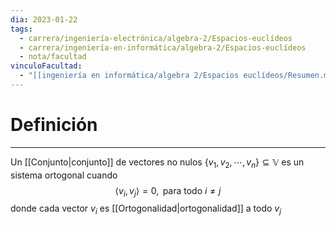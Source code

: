 ```yaml
---
dia: 2023-01-22
tags:
  - carrera/ingeniería-electrónica/algebra-2/Espacios-euclídeos
  - carrera/ingeniería-en-informática/algebra-2/Espacios-euclídeos
  - nota/facultad
vinculoFacultad:
  - "[[ingeniería en informática/algebra 2/Espacios euclídeos/Resumen.md]]"
---
```

# Definición
---
Un [[Conjunto|conjunto]] de vectores no nulos $\{v_1, v_2, \cdots, v_n\} \subseteq \mathbb{V}$ es un sistema ortogonal cuando $$ \langle v_i, v_j \rangle = 0, \text{ para todo } i \ne j $$ donde cada vector $v_i$ es [[Ortogonalidad|ortogonalidad]] a todo $v_j$
 
